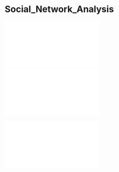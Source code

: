 # Social_Network_Analysis
![Graph Theory](Crawling_with_BFS_and_Random_Walk.pdf)
![Graph Theory](Analysis__Betweenness_Centrality.pdf)

<object data="Crawling_with_BFS_and_Random_Walk.pdf" type="application/pdf" width="700px" height="700px">
    <embed src="Crawling_with_BFS_and_Random_Walk.pdf">
    </embed>
</object>
